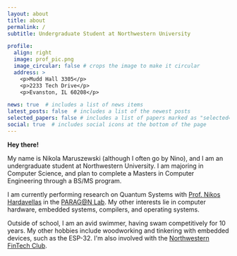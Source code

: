 ```yaml
---
layout: about
title: about
permalink: /
subtitle: Undergraduate Student at Northwestern University

profile:
  align: right
  image: prof_pic.png
  image_circular: false # crops the image to make it circular
  address: >
    <p>Mudd Hall 3305</p>
    <p>2233 Tech Drive</p>
    <p>Evanston, IL 60208</p>

news: true  # includes a list of news items
latest_posts: false  # includes a list of the newest posts
selected_papers: false # includes a list of papers marked as "selected={true}"
social: true  # includes social icons at the bottom of the page
---
```


**Hey there!**

My name is Nikola Maruszewski (although I often go by Nino), and I am an 
undergraduate student at Northwestern University. I am majoring in Computer
Science, and plan to complete a Masters in Computer Engineering through 
a BS/MS program.

I am currently performing research on Quantum Systems with 
[Prof. Nikos Hardavellas](https://users.cs.northwestern.edu/~hardav/) in the
[PARAG@N Lab](http://paragon.northwestern.edu/). My other interests lie in 
computer hardware, embedded systems, compilers, and operating systems.

Outside of school, I am an avid swimmer, having swam competitively for 10 years.
My other hobbies include woodworking and tinkering with embedded devices, such
as the ESP-32. I'm also involved with the [Northwestern FinTech Club](https://nuft.mccormick.northwestern.edu/).
